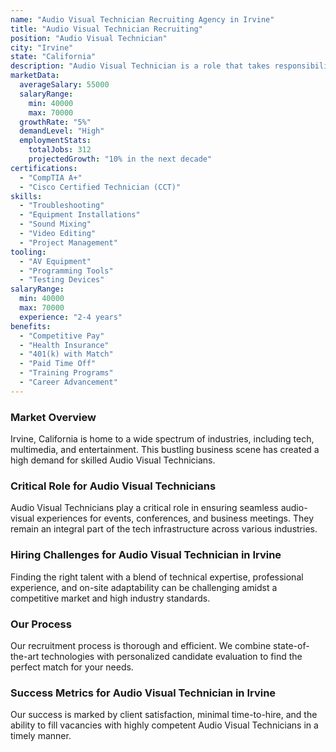 ```yaml
---
name: "Audio Visual Technician Recruiting Agency in Irvine"
title: "Audio Visual Technician Recruiting"
position: "Audio Visual Technician"
city: "Irvine"
state: "California"
description: "Audio Visual Technician is a role that takes responsibility for setting up, installing, operating, testing and troubleshooting audio and video equipment mainly in Irvine, California."
marketData:
  averageSalary: 55000
  salaryRange:
    min: 40000
    max: 70000
  growthRate: "5%"
  demandLevel: "High"
  employmentStats:
    totalJobs: 312
    projectedGrowth: "10% in the next decade"
certifications:
  - "CompTIA A+"
  - "Cisco Certified Technician (CCT)"
skills:
  - "Troubleshooting"
  - "Equipment Installations"
  - "Sound Mixing"
  - "Video Editing"
  - "Project Management"
tooling:
  - "AV Equipment"
  - "Programming Tools"
  - "Testing Devices"
salaryRange:
  min: 40000
  max: 70000
  experience: "2-4 years"
benefits:
  - "Competitive Pay"
  - "Health Insurance"
  - "401(k) with Match"
  - "Paid Time Off"
  - "Training Programs"
  - "Career Advancement"
---
```


### Market Overview
Irvine, California is home to a wide spectrum of industries, including tech, multimedia, and entertainment. This bustling business scene has created a high demand for skilled Audio Visual Technicians.

### Critical Role for Audio Visual Technicians
Audio Visual Technicians play a critical role in ensuring seamless audio-visual experiences for events, conferences, and business meetings. They remain an integral part of the tech infrastructure across various industries.

### Hiring Challenges for Audio Visual Technician in Irvine
Finding the right talent with a blend of technical expertise, professional experience, and on-site adaptability can be challenging amidst a competitive market and high industry standards.

### Our Process
Our recruitment process is thorough and efficient. We combine state-of-the-art technologies with personalized candidate evaluation to find the perfect match for your needs.

### Success Metrics for Audio Visual Technician in Irvine
Our success is marked by client satisfaction, minimal time-to-hire, and the ability to fill vacancies with highly competent Audio Visual Technicians in a timely manner.